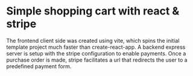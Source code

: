 # Simple shopping cart with react & stripe
The frontend client side was created using vite, which spins the initial template project much faster than create-react-app.
A backend express server is setup with the stripe configuration to enable payments.
Once a purchase order is made, stripe facilitates a url that redirects the user to a predefined payment form.
